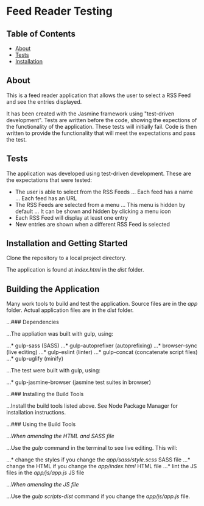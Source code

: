# Feed Reader Testing

## Table of Contents

* [About](#About)
* [Tests](#Tests)
* [Installation](#Installation-and-Getting-Started)

## About

This is a feed reader application that allows the user to select a RSS Feed and see the entries displayed.

It has been created with the Jasmine framework using "test-driven development". Tests are written before the code, showing the expections of the functionality of the application. These tests will initially fail. Code is then written to provide the functionality that will meet the expectations and pass the test.

## Tests

The application was developed using test-driven development. These are the expectations that were tested:

* The user is able to select from the RSS Feeds
... Each feed has a name
... Each feed has an URL
* The RSS Feeds are selected from a menu
... This menu is hidden by default
... It can be shown and hidden by clicking a menu icon
* Each RSS Feed will display at least one entry
* New entries are shown when a different RSS Feed is selected

## Installation and Getting Started

Clone the repository to a local project directory.

The application is found at _index.html_ in the _dist_ folder.

## Building the Application

Many work tools to build and test the application. Source files are in the _app_ folder. Actual application files are in the _dist_ folder.

...### Dependencies

...The appliation was built with gulp, using:

...* gulp-sass (SASS)
...* gulp-autoprefixer (autoprefixing)
...* browser-sync (live editing)
...* gulp-eslint (linter)
...* gulp-concat (concatenate script files)
...* gulp-uglify (minify)

...The test were built with gulp, using:

...* gulp-jasmine-browser (jasmine test suites in browser)

...### Installing the Build Tools

...Install the build tools listed above. See Node Package Manager for installation instructions.

...### Using the Build Tools

...*When amending the HTML and SASS file*

...Use the _gulp_ command in the terminal to see live editing. This will:

...* change the styles if you change the _app/sass/style.scss_ SASS file
...* change the HTML if you change the _app/index.html_ HTML file
...* lint the JS files in the _app/js/app.js_ JS file

...*When amending the JS file*

...Use the _gulp scripts-dist_ command if you change the _app/js/app.js_ file.